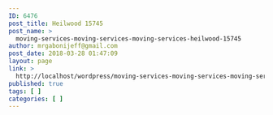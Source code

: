 ```yaml
---
ID: 6476
post_title: Heilwood 15745
post_name: >
  moving-services-moving-services-moving-services-heilwood-15745
author: mrgabonijeff@gmail.com
post_date: 2018-03-28 01:47:09
layout: page
link: >
  http://localhost/wordpress/moving-services-moving-services-moving-services-heilwood-15745/
published: true
tags: [ ]
categories: [ ]
---
```

